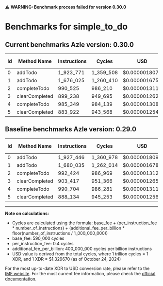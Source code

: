 ⚠️ **WARNING: Benchmark process failed for version 0.30.0**

# Benchmarks for simple_to_do

## Current benchmarks Azle version: 0.30.0

| Id  | Method Name    | Instructions | Cycles    | USD           | USD/Million Calls | Change                            |
| --- | -------------- | ------------ | --------- | ------------- | ----------------- | --------------------------------- |
| 0   | addTodo        | 1_923_771    | 1_359_508 | $0.0000018077 | $1.80             | <font color="green">-3_675</font> |
| 1   | addTodo        | 1_676_025    | 1_260_410 | $0.0000016759 | $1.67             | <font color="green">-4_010</font> |
| 2   | completeTodo   | 990_525      | 986_210   | $0.0000013113 | $1.31             | <font color="green">-1_899</font> |
| 3   | clearCompleted | 899_238      | 949_695   | $0.0000012628 | $1.26             | <font color="green">-4_179</font> |
| 4   | completeTodo   | 985_349      | 984_139   | $0.0000013086 | $1.30             | <font color="green">-5_355</font> |
| 5   | clearCompleted | 883_922      | 943_568   | $0.0000012546 | $1.25             | <font color="green">-4_212</font> |

## Baseline benchmarks Azle version: 0.29.0

| Id  | Method Name    | Instructions | Cycles    | USD           | USD/Million Calls |
| --- | -------------- | ------------ | --------- | ------------- | ----------------- |
| 0   | addTodo        | 1_927_446    | 1_360_978 | $0.0000018097 | $1.80             |
| 1   | addTodo        | 1_680_035    | 1_262_014 | $0.0000016781 | $1.67             |
| 2   | completeTodo   | 992_424      | 986_969   | $0.0000013123 | $1.31             |
| 3   | clearCompleted | 903_417      | 951_366   | $0.0000012650 | $1.26             |
| 4   | completeTodo   | 990_704      | 986_281   | $0.0000013114 | $1.31             |
| 5   | clearCompleted | 888_134      | 945_253   | $0.0000012569 | $1.25             |

---

**Note on calculations:**

- Cycles are calculated using the formula: base_fee + (per_instruction_fee \* number_of_instructions) + (additional_fee_per_billion \* floor(number_of_instructions / 1_000_000_000))
- base_fee: 590_000 cycles
- per_instruction_fee: 0.4 cycles
- additional_fee_per_billion: 400_000_000 cycles per billion instructions
- USD value is derived from the total cycles, where 1 trillion cycles = 1 XDR, and 1 XDR = $1.329670 (as of October 24, 2024)

For the most up-to-date XDR to USD conversion rate, please refer to the [IMF website](https://www.imf.org/external/np/fin/data/rms_sdrv.aspx).
For the most current fee information, please check the [official documentation](https://internetcomputer.org/docs/current/developer-docs/gas-cost#execution).
